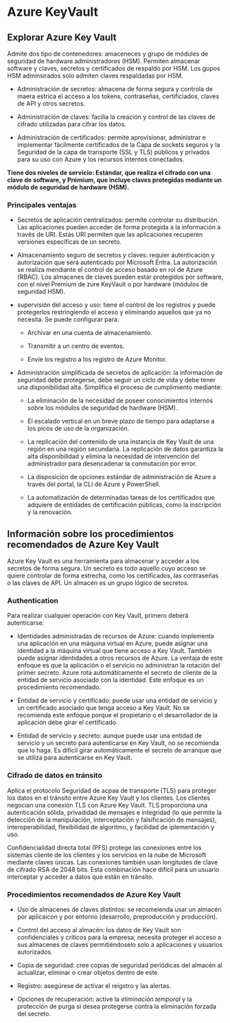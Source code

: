 # Azure KeyVault

## Explorar Azure Key Vault

Admite dos tipo de contenedores: amaceneces y grupo de módules de seguridad de hardware administradores (HSM). Permiten almacenar software y claves, secretos y certificados de respaldo por HSM. Los gupos HSM adminsirados solo admiten claves respaldadas por HSM. 

+ Administración de secretos: almacena de forma segura y controla de maera estrica el acceso a los tokens, contraseñas, certificiados, claves de API y otros secretos.

+ Administración de claves: facilia la creación y control de las claves de cifrado utilizadas para cifrar los datos.

+ Administración de certificados: permite aprovisionar, administrar e implementar fácilmente certificados de la Capa de sockets seguros y la Seguridad de la capa de transporte (SSL y TLS) públicos y privados para su uso con Azure y los recursos internos conectados. 

__Tiene dos niveles de servicio: Estándar, que realiza el cifrado con una clave de software, y Prémium, que incluye claves protegidas mediante un módulo de seguridad de hardware (HSM).__

### Principales ventajas

+ Secretos de aplicación centralizados: permite controlar su distribución. Las aplicaciones pueden acceder de forma protegida a la información a través de URI. Estás URI permiten que las aplicaciones recuperen versiones específicas de un secreto.

+ Almacenamiento seguro de secretos y claves: requier autenticación y autorización que será autenticado por Microsoft Entra. La autorización se realiza mendiante el control de acceso basado en rol de Azure (RBAC). Los almacenes de claves pueden estar protegidos por software, con el nivel Premium de zure KeyVault o por hardware (módulos de seguridad HSM).

+ supervisión del acceso y uso: tiene el control de los registros y puede protegerlos restringiendo el acceso y eliminando aquellos que ya no necesita. Se puede configurar para:

    + Archivar en una cuenta de almacenamiento.

    + Transmitir a un centro de eventos.

    + Envíe los registro a los registro de Azure Monitor. 

+ Administración simplificada de secretos de aplicación: la información de seguridad debe protegerse, debe seguir un ciclo de vida y debe tener una disponibilidad alta. Simplifica el proceso de cumplimiento mediante:

    + La eliminación de la necesidad de poseer conocimientos internos sobre los módulos de seguridad de hardware (HSM).

    + El escalado vertical en un breve plazo de tiempo para adaptarse a los picos de uso de la organización.

    + La replicación del contenido de una instancia de Key Vault de una región en una región secundaria. La replicación de datos garantiza la alta disponibilidad y elimina la necesidad de intervención del administrador para desencadenar la conmutación por error.

    + La disposición de opciones estándar de administración de Azure a través del portal, la CLI de Azure y PowerShell.

    + La automatización de determinadas tareas de los certificados que adquiere de entidades de certificación públicas, como la inscripción y la renovación.


## Información sobre los procedimientos recomendados de Azure Key Vault

Azure Key Vault es una herramienta para almacenar y acceder a los secretos de forma segura. Un secreto es todo aquello cuyo acceso se quiere controlar de forma estrecha, como los certificados, las contraseñas o las claves de API. Un almacén es un grupo lógico de secretos.

### Authentication

Para realizar cualquier operación con Key Vault, primero deberá autenticarse: 

+ Identidades administradas de recursos de Azure: cuando implementa una aplicación en una máquina virtual en Azure, puede asignar una identidad a la máquina virtual que tiene acceso a Key Vault. También puede asignar identidades a otros recursos de Azure. La ventaja de este enfoque es que la aplicación o el servicio no administran la rotación del primer secreto. Azure rota automáticamente el secreto de cliente de la entidad de servicio asociado con la identidad. Este enfoque es un procedimiento recomendado.

+ Entidad de servicio y certificado: puede usar una entidad de servicio y un certificado asociado que tenga acceso a Key Vault. No se recomienda este enfoque porque el propietario o el desarrollador de la aplicación debe girar el certificado.

+ Entidad de servicio y secreto: aunque puede usar una entidad de servicio y un secreto para autenticarse en Key Vault, no se recomienda que lo haga. Es difícil girar automáticamente el secreto de arranque que se utiliza para autenticarse en Key Vault.

### Cifrado de datos en tránsito

Aplica el protocolo Seguridad de acpaa de transporte (TLS) para proteger los datos en el tránsito entre Azure Key Vault y los clientes. Los clientes negocian una conexión TLS con Azure Key Vault. TLS proporciona una autenticación sólida, privadidad de mensajes e integridad (lo que permite la detección de la manipulación, interceptación y falsificación de mensajes), interoperabilidad, flexibilidad de algoritmo, y facilidad de iplementación y uso. 

Confidencialidad directa total (PFS) protege las conexiones entre los sistemas cliente de los clientes y los servicios en la nube de Microsoft mediante claves únicas. Las conexiones también usan longitudes de clave de cifrado RSA de 2048 bits. Esta combinación hace difícil para un usuario interceptar y acceder a datos que están en tránsito.

### Procedimientos recomendados de Azure Key Vault

+ Uso de almacenes de claves distintos: se recomeienda usar un almacén por aplicaicón y por entorno (desarrollo, preproducción y producción). 

+ Control del acceso al almacén: los datos de Key Vault son confidenciales y críticos para la empresa; necesita proteger el acceso a sus almacenes de claves permitiéndoselo solo a aplicaciones y usuarios autorizados.

+ Copia de seguridad: cree copias de seguridad periódicas del almacén al actualizar, eliminar o crear objetos dentro de este.

+ Registro: asegúrese de activar el reigstro y las alertas.

+ Opciones de recuperación: active la *eliminación temporal* y la protección de purga si desea protegerse contra la eliminación forzada del secreto.